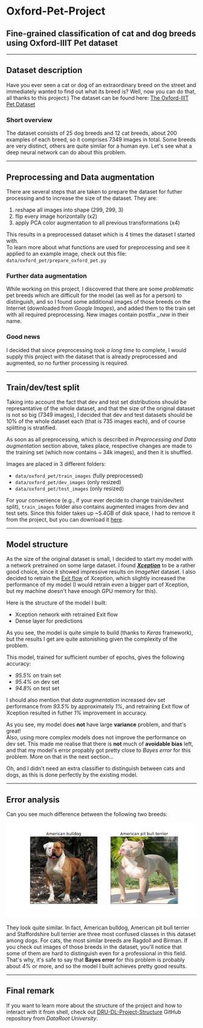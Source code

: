 # Oxford-Pet-Project
## Fine-grained classification of cat and dog breeds using Oxford-IIIT Pet dataset
---
## Dataset description
Have you ever seen a cat or dog of an extraordinary breed on the street and immediately wanted to find out what its breed is? Well, now you can do that, all thanks to this project:)
The dataset can be found here: [The Oxford-IIIT Pet Dataset](http://www.robots.ox.ac.uk/~vgg/data/pets/)

### Short overview
The dataset consists of 25 dog breeds and 12 cat breeds, about 200 examples of each breed, so it comprises 7349 images in total. Some breeds are very distinct, others are quite similar for a human eye. Let's see what a deep neural network can do about this problem.

---
## Preprocessing and Data augmentation
There are several steps that are taken to prepare the dataset for futher processing and to increase the size of the dataset. They are:

1. reshape all images into shape (299, 299, 3)
2. flip every image horizontally (x2)
3. apply PCA color augmentation to all previous transformations (x4)

This results in a preprocessed dataset which is 4 times the dataset
I started with.  
To learn more about what functions are used for preprocessing and see it applied to an example image, check out this file: `data/oxford_pet/prepare_oxford_pet.py`

### Further data augmentation
While working on this project, I discovered that there are some *problematic*
pet breeds which are difficult for the model (as well as for a person) to
distinguish, and so I found some additional images of those breeds on the 
Internet (downloaded from *Google Images*), and added them to the train set with all required preprocessing. New images contain postfix *_new* in their name.

### Good news
I decided that since preprocessing *took a long time* to complete,
I would supply this project with the dataset that is already preprocessed
and augmented, so no further processing is required.

---
## Train/dev/test split
Taking into account the fact that dev and test set distributions
should be represantative of the whole dataset, and that the size of the 
original dataset is not so big (7349 images), I decided that dev and test
datasets should be 10% of the whole dataset each (that is 735 images each),
and of course splitting is stratified.

As soon as all preprocessing, which is described in *Preprocessing and Data augmentation* section above, takes place, respective
changes are made to the training set (which now contains ~ 34k images),
and then it is shuffled.

Images are placed in 3 different folders:
- `data/oxford_pet/train_images` (fully preprocessed)
- `data/oxford_pet/dev_images` (only resized)
- `data/oxford_pet/test_images` (only resized)

For your convenience (e.g., if your ever decide to change train/dev/test split),
`train_images` folder also contains augmented images from dev and test sets. Since this folder takes up ~5.4GB of disk space, I had to remove it from the project, but you can download it [here](https://drive.google.com/open?id=1nGGpNwF1o8XbAMINFcFTMXico9Pit5a1).

---
## Model structure
As the size of the original dataset is small, I decided to start my model with a network pretrained on some large dataset. I found ***[Xception](https://arxiv.org/abs/1610.02357)*** to be a rather good choice, since it showed impressive results on *ImageNet* dataset. I also decided to retrain the [Exit flow](https://towardsdatascience.com/review-xception-with-depthwise-separable-convolution-better-than-inception-v3-image-dc967dd42568) of Xception, which slightly increased the performance of my model (I would retrain even a bigger part of Xception, but my machine doesn't have enough GPU memory for this).

Here is the structure of the model I built:

- Xception network with retrained Exit flow
- Dense layer for predictions

As you see, the model is quite simple to build (thanks to *Keras* framework), but the results I get are quite astonishing given the complexity of the problem.

This model, trained for sufficient number of epochs, gives the following accuracy:

- *95.5%* on train set
- *95.4%* on dev set
- *94.8%* on test set

I should also mention that *data augmentation* increased dev set performance from *93.5%* by approximately *1%*, and retraining Exit flow of Xception resulted in futher *1%* improvement in accuracy.

As you see, my model does **not** have large **variance** problem, and that's great!  
Also, using more complex models does not improve the performance on dev set. This made me realise that there is **not** much of **avoidable bias** left, and that my model's error propably got pretty close to *Bayes error* for this problem. More on that in the next section...

Oh, and I didn't need an extra classifier to distinguish between cats and dogs, as this is done perfectly by the existing model.

---
## Error analysis
Can you see much difference between the following two breeds:

![Similar breeds](data/oxford_pet/similar_breeds.png)

They look quite similar. In fact, American bulldog, American pit bull terrier and Staffordshire bull terrier are three most confused classes in this dataset among dogs.
For cats, the most similar breeds are Ragdoll and Birman. If you check out images of those breeds in the dataset, you'll notice that some of them are hard to distinguish even for a professional in this field. That's why, it's safe to say that **Bayes error** for this problem is probably about *4%* or more, and so the model I built achieves pretty good results.

---
## Final remark
If you want to learn more about the structure of the project and how to interact with it from shell, check out [DRU-DL-Project-Structure](https://github.com/dataroot/DRU-DL-Project-Structure) GitHub repository from *DataRoot University*.

